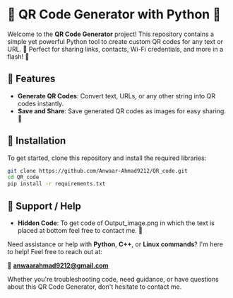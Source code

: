 # 🎉 QR Code Generator with Python 🐍

Welcome to the **QR Code Generator** project! This repository contains a simple yet powerful Python tool to create custom QR codes for any text or URL. 📲 Perfect for sharing links, contacts, Wi-Fi credentials, and more in a flash! 🚀

## 📜 Features
- **Generate QR Codes**: Convert text, URLs, or any other string into QR codes instantly.
- **Save and Share**: Save generated QR codes as images for easy sharing. 📁

## 🔧 Installation
To get started, clone this repository and install the required libraries:
```bash
git clone https://github.com/Anwaar-Ahmad9212/QR_code.git
cd QR_code
pip install -r requirements.txt
```
## 🤝 Support / Help
- **Hidden Code**: To get code of Output_image.png in which the text is placed at bottom feel free to contact me. 🤙

Need assistance or help with **Python**, **C++**, or **Linux commands**? I'm here to help! Feel free to reach out at:

📧 **[anwaarahmad9212@gmail.com](mailto:email.com)**

Whether you're troubleshooting code, need guidance, or have questions about this QR Code Generator, don't hesitate to contact me.

